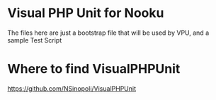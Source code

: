 Visual PHP Unit for Nooku
=========

The files here are just a bootstrap file that will be used by VPU, and a sample Test Script


Where to find VisualPHPUnit
=========
https://github.com/NSinopoli/VisualPHPUnit
